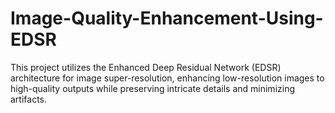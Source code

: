 # Image-Quality-Enhancement-Using-EDSR
This project utilizes the Enhanced Deep Residual Network (EDSR) architecture for image super-resolution, enhancing low-resolution images to high-quality outputs while preserving intricate details and minimizing artifacts.
